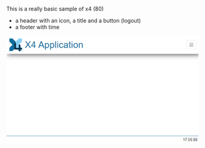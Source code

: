 This is a really basic sample of x4 (80)

- a header with an icon, a title and a button (logout)
- a footer with time



![screenshot](screenshot.png)
